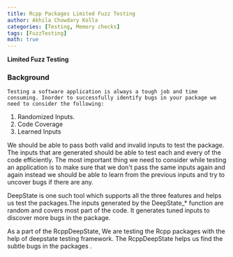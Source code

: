 ```yaml
---
title: Rcpp Packages Limited Fuzz Testing
author: Akhila Chowdary Kolla
categories: [Testing, Memory checks]
tags: [FuzzTesting]
math: true
---
```


**Limited Fuzz Testing**



### Background
	Testing a software application is always a tough job and time consuming. Inorder to successfully identify bugs in your package we need to consider the following:

1. Randomized Inputs.
2. Code Coverage
3. Learned Inputs

We should be able to pass both valid and invalid inputs to test the package. The inputs that are generated should be able to test each and every of the code efficiently. The most important thing we need to consider while testing an application is to make sure that we don't pass the same inputs again and again instead we should be able to learn from the previous inputs and try to uncover bugs if there are any.

DeepState is one such tool which supports all the three features and helps us test the packages.The inputs generated by the DeepState_* function are random and covers most part of the code. It generates tuned inputs to discover more bugs in the package. 

As a part of the RcppDeepState, We are testing the Rcpp packages with the help of deepstate testing framework. The RcppDeepState helps us find the subtle bugs in the packages .








